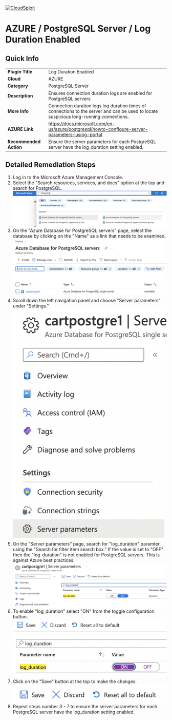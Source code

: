 [![CloudSploit](https://cloudsploit.com/img/logo-new-big-text-100.png "CloudSploit")](https://cloudsploit.com)

# AZURE / PostgreSQL Server / Log Duration Enabled

## Quick Info

| | |
|-|-|
| **Plugin Title** | Log Duration Enabled |
| **Cloud** | AZURE |
| **Category** | PostgreSQL Server |
| **Description** | Ensures connection duration logs are enabled for PostgreSQL servers |
| **More Info** | Connection duration logs log duration times of connections to the server and can be used to locate suspicious long-running connections. |
| **AZURE Link** | https://docs.microsoft.com/en-us/azure/postgresql/howto-configure-server-parameters-using-portal |
| **Recommended Action** | Ensure the server parameters for each PostgreSQL server have the log_duration setting enabled. |

## Detailed Remediation Steps

1. Log in to the Microsoft Azure Management Console.
2. Select the "Search resources, services, and docs" option at the top and search for PostgreSQL. </br> <img src="/resources/azure/postgresqlserver/log-duration-enabled/step2.png"/>
3. On the "Azure Database for PostgreSQL servers" page, select the database by clicking on the "Name" as a link that needs to be examined.</br> <img src="/resources/azure/postgresqlserver/log-duration-enabled/step3.png"/>
4. Scroll down the left navigation panel and choose "Server parameters" under "Settings."</br> <img src="/resources/azure/postgresqlserver/log-duration-enabled/step4.png"/>
5. On the "Server parameters" page, search for "log_duration" paramter using the "Search for filter item search box." If the value is set to "OFF" then the "log-duration" is not enabled for PostgreSQL servers. This is against Azure best practices.</br> <img src="/resources/azure/postgresqlserver/log-duration-enabled/step5.png"/>
6. To enable "log_duration" select "ON" from the toggle configuration button.</br> <img src="/resources/azure/postgresqlserver/log-duration-enabled/step6.png"/>
7. Click on the "Save" button at the top to make the changes.</br> <img src="/resources/azure/postgresqlserver/log-duration-enabled/step7.png"/>
8. Repeat steps number 3 - 7 to ensure the server parameters for each PostgreSQL server have the log_duration setting enabled.</br>
